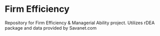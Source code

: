 # Firm Efficiency
 
 Repository for Firm Efficiency & Managerial Ability project.  Utilizes rDEA package and data provided by Savanet.com
